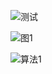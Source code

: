 ![测试](https://gitee.com/renzehua/picbed/raw/master/2023/%E7%89%A9%E8%AF%AD1.jpg)



![图1](https://gitee.com/renzehua/picbed/raw/master/2023/20230314195154.png)



![算法1](https://gitee.com/renzehua/picbed/raw/master/2023/20230314200525.png)